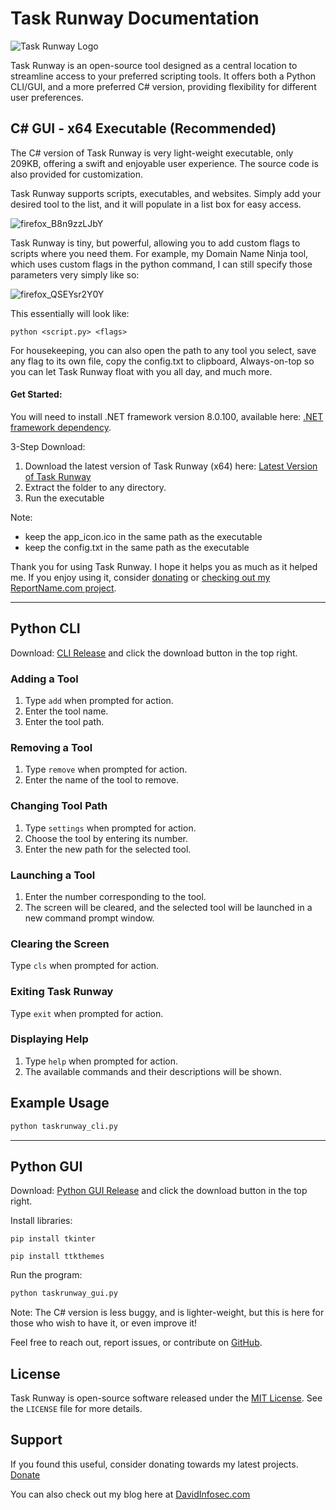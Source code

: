 # Task Runway Documentation

![Task Runway Logo](https://github.com/davidinfosec/task-runway/assets/87215831/00496378-d3f4-4e4d-949a-a1dc14825c57)

Task Runway is an open-source tool designed as a central location to streamline access to your preferred scripting tools. It offers both a Python CLI/GUI, and a more preferred C# version, providing flexibility for different user preferences.

## C# GUI - x64 Executable (Recommended)

The C# version of Task Runway is very light-weight executable, only 209KB, offering a swift and enjoyable user experience. The source code is also provided for customization.

Task Runway supports scripts, executables, and websites. Simply add your desired tool to the list, and it will populate in a list box for easy access.

![firefox_B8n9zzLJbY](https://github.com/davidinfosec/task-runway/assets/87215831/3c754be5-0611-4b80-989d-6e153e135489)

Task Runway is tiny, but powerful, allowing you to add custom flags to scripts where you need them. For example, my Domain Name Ninja tool, which uses custom flags in the python command, I can still specify those parameters very simply like so:

![firefox_QSEYsr2Y0Y](https://github.com/davidinfosec/task-runway/assets/87215831/a8dc5ba6-f49c-4f7f-b9e6-98dd464c0c76)

This essentially will look like:
```
python <script.py> <flags>
```

For housekeeping, you can also open the path to any tool you select, save any flag to its own file, copy the config.txt to clipboard, Always-on-top so you can let Task Runway float with you all day, and much more. 

#### Get Started:

You will need to install .NET framework version 8.0.100, available here: [.NET framework dependency](https://dotnet.microsoft.com/en-us/download/dotnet/thank-you/sdk-8.0.100-windows-x64-installer).

3-Step Download:
1. Download the latest version of Task Runway (x64) here: [Latest Version of Task Runway](https://github.com/davidinfosec/task-runway/raw/main/Task_Runway_x64/Task_Runway_x64.zip)
2. Extract the folder to any directory.
3. Run the executable

Note:
- keep the app_icon.ico in the same path as the executable
- keep the config.txt in the same path as the executable

Thank you for using Task Runway. I hope it helps you as much as it helped me. 
If you enjoy using it, consider [donating](https://www.poof.io/tip/@davidinfosec) or [checking out my ReportName.com project](https://www.reportname.com).

---


## Python CLI

Download: [CLI Release](https://github.com/davidinfosec/task-runway/blob/main/taskrunway_cli.py) and click the download button in the top right.

### Adding a Tool

1. Type `add` when prompted for action.
2. Enter the tool name.
3. Enter the tool path.

### Removing a Tool

1. Type `remove` when prompted for action.
2. Enter the name of the tool to remove.

### Changing Tool Path

1. Type `settings` when prompted for action.
2. Choose the tool by entering its number.
3. Enter the new path for the selected tool.

### Launching a Tool

1. Enter the number corresponding to the tool.
2. The screen will be cleared, and the selected tool will be launched in a new command prompt window.

### Clearing the Screen

Type `cls` when prompted for action.

### Exiting Task Runway

Type `exit` when prompted for action.

### Displaying Help

1. Type `help` when prompted for action.
2. The available commands and their descriptions will be shown.

## Example Usage

```bash
python taskrunway_cli.py
```



---

## Python GUI

Download: [Python GUI Release](https://github.com/davidinfosec/task-runway/blob/main/taskrunway_gui.py) and click the download button in the top right.

Install libraries:
```
pip install tkinter
```

```
pip install ttkthemes
```

Run the program:
```bash
python taskrunway_gui.py
```



Note: The C# version is less buggy, and is lighter-weight, but this is here for those who wish to have it, or even improve it!

Feel free to reach out, report issues, or contribute on [GitHub](https://github.com/davidinfosec/task-runway).

## License

Task Runway is open-source software released under the [MIT License](https://opensource.org/licenses/MIT). See the `LICENSE` file for more details.

## Support

If you found this useful, consider donating towards my latest projects. [Donate](https://www.poof.io/tip/@davidinfosec)

You can also check out my blog here at [DavidInfosec.com](https://davidinfosec.com)

